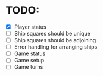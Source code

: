 # TODO:

- [X] Player status
- [ ] Ship squares should be unique
- [ ] Ship squares should be adjoining
- [ ] Error handling for arranging ships
- [ ] Game status
- [ ] Game setup
- [ ] Game turns
